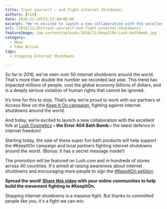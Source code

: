 ```yaml
---
title: Treat yourself – and fight internet shutdowns!
authors: [tim]
date: 2016-11-24T23:12:40+00:00
excerpt: "We're excited to launch a new collaboration with the excellent folk at Lush Cosmetics - the Error 404 Bath Bomb - the latest defence in internet freedom!"
url: /2016/11/25/treat-yourself-and-fight-internet-shutdowns/
featureImage: /wp-content/uploads/2016/11/KeepItOn-Lush-bathbomb.jpg
category:
  - News
  - Take Action
tags:
  - Stopping Internet Shutdowns

---
```

So far in 2016, we've seen over 50 internet shutdowns around the world. That's more than double the number we recorded last year. This trend has impacted millions of people, cost the global economy billions of dollars, and is a deeply serious violation of human rights that cannot be ignored.

It&#8217;s time for this to stop. That&#8217;s why we&#8217;re proud to work with our partners at Access Now on the <a href="https://www.accessnow.org/keepiton/" target="_blank" data-cke-saved-href="https://www.accessnow.org/keepiton/" rel="noopener">Keep It On campaign</a>, fighting against internet shutdowns around the world.

And today, we&#8217;re excited to launch a new collaboration with the excellent folk at <a href="https://au.lush.com/" target="_blank" data-cke-saved-href="https://au.lush.com/" rel="noopener">Lush Cosmetics</a> **&#8211; the Error 404 Bath Bomb &#8211;** the latest defence in internet freedom!

Starting today, the sale of these super fun bath products will help support the #KeepItOn campaign and local partners fighting internet shutdowns around the world. (Bonus: It has a secret message inside!)

The promotion will be featured on Lush.com and in hundreds of stores across 40 countries. It's aimed at raising awareness about internet shutdowns and encouraging more people to sign the <a href="https://www.accessnow.org/keepiton/" target="_blank" data-cke-saved-href="https://www.accessnow.org/keepiton/" rel="noopener">#KeepItOn petition</a>.

**Spread the word! <a href="https://www.youtube.com/watch?v=YAPyCOutwg8" target="_blank" data-cke-saved-href="https://www.youtube.com/watch?v=YAPyCOutwg8" rel="noopener">Share this video</a> with your online communities to help build the movement fighting to #KeepItOn.**

Stopping internet shutdowns is a massive fight. But thanks to committed people like you, it's a fight we can win.
